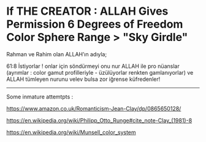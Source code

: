 # If THE CREATOR : ALLAH Gives Permission 6 Degrees of Freedom Color Sphere Range > "Sky Girdle"

Rahman ve Rahim olan ALLAH’ın adıyla;

61:8 İstiyorlar ! onlar için söndürmeyi onu nur ALLAH ile pro nüanslar (ayrımlar : color gamut profilleriyle - üzülüyorlar renkten gamlanıyorlar) ve ALLAH tümleyen nurunu velev bulsa zor iğrense küfredenler! 

<hr>

Some inmature attemtpts :

https://www.amazon.co.uk/Romanticism-Jean-Clay/dp/0865650128/

https://en.wikipedia.org/wiki/Philipp_Otto_Runge#cite_note-Clay_(1981)-8

https://en.wikipedia.org/wiki/Munsell_color_system
